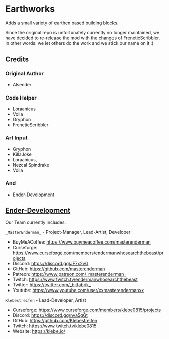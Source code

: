 # Earthworks

Adds a small variety of earthen based building blocks.

Since the original repo is unfortunately currently no longer
maintained, we have decided to re-release the mod with the
changes of FreneticScribbler. In other words: we let others
do the work and we stick our name on it :)

## Credits

### Original Author

* Alsender

### Code Helper

* Loraanicus
* Voila
* Gryphon
* FreneticScribbler

### Art Input
* Gryphon
* KillaJoke
* Loraanicus,
* Nezcal Spindrake
* Voila

### And
* Ender-Development

## [Ender-Development](https://github.com/Ender-Development)

Our Team currently includes:

`_MasterEnderman_` - Project-Manager, Lead-Artist, Developer

- BuyMeACoffee: <https://www.buymeacoffee.com/masterenderman>
- Curseforge: <https://www.curseforge.com/members/endermanwhosearchthebeast/projects>
- Discord: <https://discord.gg/JF7x2vG>
- GitHub: <https://github.com/masterenderman>
- Patreon: <https://www.patreon.com/_masterenderman_>
- Twitch: <https://www.twitch.tv/endermanwhosearchthebeast>
- Twitter: <https://twitter.com/_bitfabrik_>
- Youtube: <https://www.youtube.com/user/xxmasterendermanxx>

`Klebestreifen` - Lead-Developer, Artist

- Curseforge: <https://www.curseforge.com/members/klebe0815/projects>
- Discord: <https://discord.gg/nva5gGt>
- GitHub: <https://github.com/Klebestreifen>
- Twitch: <https://www.twitch.tv/klebe0815>
- Website: <https://klebe.io/>
